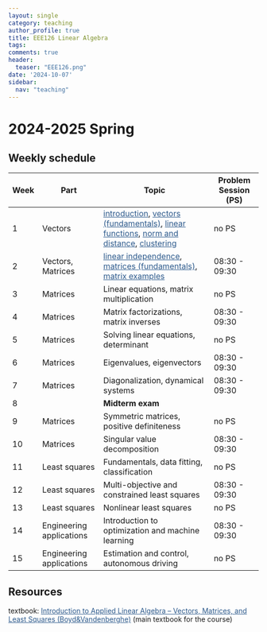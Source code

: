 ```yaml
---
layout: single
category: teaching
author_profile: true
title: EEE126 Linear Algebra
tags:
comments: true
header:
  teaser: "EEE126.png"
date: '2024-10-07'
sidebar:
  nav: "teaching"
---
```


# 2024-2025 Spring

## Weekly schedule

| Week | Part | Topic | Problem Session (PS) |
| ------------- | ------------- | ------------- | ------------- |
| 1 | Vectors | <a href="https://sirmatel.github.io/teaching/linear_algebra/intro" style="color: #2d5a8c">introduction</a>, <a href="https://sirmatel.github.io/teaching/linear_algebra/vectors-fundamentals" style="color: #2d5a8c">vectors (fundamentals)</a>, <a href="https://sirmatel.github.io/teaching/linear_algebra/linear-functions" style="color: #2d5a8c">linear functions</a>, <a href="https://sirmatel.github.io/teaching/linear_algebra/norm-and-distance" style="color: #2d5a8c">norm and distance</a>, <a href="https://sirmatel.github.io/teaching/linear_algebra/clustering" style="color: #2d5a8c">clustering</a> | no PS |
| 2 | Vectors, Matrices | <a href="https://sirmatel.github.io/teaching/linear_algebra/linear-independence" style="color: #2d5a8c">linear independence</a>, <a href="https://sirmatel.github.io/teaching/linear_algebra/matrices-fundamentals" style="color: #2d5a8c">matrices (fundamentals)</a>, <a href="https://sirmatel.github.io/teaching/linear_algebra/matrix-examples" style="color: #2d5a8c">matrix examples</a> | 08:30 - 09:30 |
| 3 | Matrices | Linear equations, matrix multiplication | no PS |
| 4 | Matrices | Matrix factorizations, matrix inverses | 08:30 - 09:30 |
| 5 | Matrices | Solving linear equations, determinant | no PS |
| 6 | Matrices | Eigenvalues, eigenvectors | 08:30 - 09:30 |
| 7 | Matrices | Diagonalization, dynamical systems | 08:30 - 09:30 |
| 8 |  | **Midterm exam** |
| 9 | Matrices | Symmetric matrices, positive definiteness | no PS |
| 10 | Matrices | Singular value decomposition | 08:30 - 09:30 |
| 11 | Least squares | Fundamentals, data fitting, classification | no PS |
| 12 | Least squares | Multi-objective and constrained least squares | 08:30 - 09:30 |
| 13 | Least squares | Nonlinear least squares | no PS |
| 14 | Engineering applications | Introduction to optimization and machine learning | 08:30 - 09:30 |
| 15 | Engineering applications | Estimation and control, autonomous driving | no PS |

## Resources

textbook: <a href="https://web.stanford.edu/~boyd/vmls/vmls.pdf" style="color: #2d5a8c">Introduction to Applied Linear Algebra – Vectors, Matrices, and Least Squares (Boyd&Vandenberghe)</a> (main textbook for the course)
